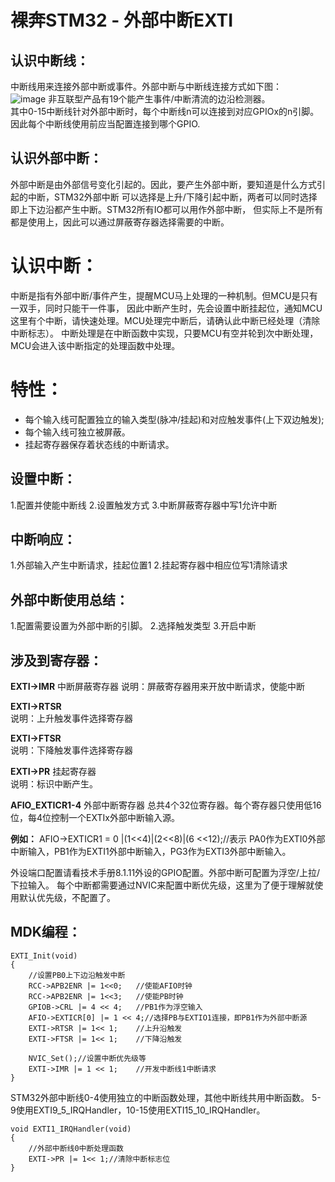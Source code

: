 ﻿# 裸奔STM32 - 外部中断EXTI


## 认识中断线：

中断线用来连接外部中断或事件。外部中断与中断线连接方式如下图：   
![image](./img/1.png)
非互联型产品有19个能产生事件/中断清流的边沿检测器。  
其中0-15中断线针对外部中断时，每个中断线n可以连接到对应GPIOx的n引脚。
因此每个中断线使用前应当配置连接到哪个GPIO.

## 认识外部中断：
外部中断是由外部信号变化引起的。因此，要产生外部中断，要知道是什么方式引起的中断，STM32外部中断
可以选择是上升/下降引起中断，两者可以同时选择即上下边沿都产生中断。STM32所有IO都可以用作外部中断，
但实际上不是所有都是使用上，因此可以通过屏蔽寄存器选择需要的中断。

# 认识中断：
中断是指有外部中断/事件产生，提醒MCU马上处理的一种机制。但MCU是只有一双手，同时只能干一件事，
因此中断产生时，先会设置中断挂起位，通知MCU这里有个中断，请快速处理。MCU处理完中断后，请确认此中断已经处理（清除中断标志）。
中断处理是在中断函数中实现，只要MCU有空并轮到次中断处理，MCU会进入该中断指定的处理函数中处理。

# 特性：
* 每个输入线可配置独立的输入类型(脉冲/挂起)和对应触发事件(上下双边触发);
* 每个输入线可独立被屏蔽。
* 挂起寄存器保存着状态线的中断请求。    
   

## 设置中断：
1.配置并使能中断线
2.设置触发方式
3.中断屏蔽寄存器中写1允许中断

## 中断响应：
1.外部输入产生中断请求，挂起位置1
2.挂起寄存器中相应位写1清除请求

## 外部中断使用总结：
1.配置需要设置为外部中断的引脚。
2.选择触发类型
3.开启中断


## 涉及到寄存器：  
**EXTI->IMR**  中断屏蔽寄存器
说明：屏蔽寄存器用来开放中断请求，使能中断

**EXTI->RTSR**   
说明：上升触发事件选择寄存器

**EXTI->FTSR**  
说明：下降触发事件选择寄存器

**EXTI->PR** 挂起寄存器   
说明：标识中断产生。

**AFIO_EXTICR1-4** 外部中断寄存器
总共4个32位寄存器。每个寄存器只使用低16位，每4位控制一个EXTIx外部中断输入源。   

**例如：**
AFIO->EXTICR1 = 0 |(1<<4)|(2<<8)|(6 <<12);//表示 PA0作为EXTI0外部中断输入，PB1作为EXTI1外部中断输入，PG3作为EXTI3外部中断输入。

外设端口配置请看技术手册8.1.11外设的GPIO配置。外部中断可配置为浮空/上拉/下拉输入。
每个中断都需要通过NVIC来配置中断优先级，这里为了便于理解就使用默认优先级，不配置了。

## MDK编程：

	EXTI_Init(void)
	{
		//设置PB0上下边沿触发中断
		RCC->APB2ENR |= 1<<0;	//使能AFIO时钟
		RCC->APB2ENR |= 1<<3;	//使能PB时钟
		GPIOB->CRL |= 4 << 4;	//PB1作为浮空输入
		AFIO->EXTICR[0] |= 1 << 4;//选择PB与EXTIO1连接，即PB1作为外部中断源
		EXTI->RTSR |= 1<< 1;	//上升沿触发
		EXTI->FTSR |= 1<< 1;	//下降沿触发
		
		NVIC_Set();//设置中断优先级等
		EXTI->IMR |= 1 << 1;	//开发中断线1中断请求
	}   
	
STM32外部中断线0-4使用独立的中断函数处理，其他中断线共用中断函数。
5-9使用EXTI9_5_IRQHandler，10-15使用EXTI15_10_IRQHandler。  

	void EXTI1_IRQHandler(void)
	{
		//外部中断线0中断处理函数
		EXTI->PR |= 1<< 1;//清除中断标志位
	}


